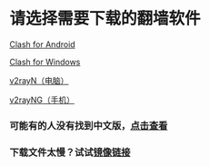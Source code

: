 # 请选择需要下载的翻墙软件

[Clash for Android](https://github.com/Kr328/ClashForAndroid/releases) 

[Clash for Windows](https://github.com/Fndroid/clash_for_windows_pkg/releases) 

[v2rayN（电脑）](https://github.com/2dust/v2rayN/releases) 

[v2rayNG（手机）](https://github.com/2dust/v2rayNG/releases)

### 可能有的人没有找到中文版，[点击查看](clashforwindowsselect.md)

### 下载文件太慢？试试[镜像链接](readme2.md)

